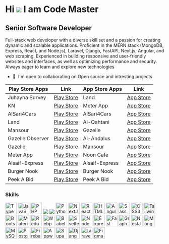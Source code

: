 Hi ![](https://user-images.githubusercontent.com/18350557/176309783-0785949b-9127-417c-8b55-ab5a4333674e.gif)
I am Code Master
=======================================================================================================================================

Senior Software Developer
-----------------------

Full-stack web developer with a diverse skill set and a passion for creating dynamic and scalable applications. Proficient in the MERN stack (MongoDB, Express, React, and Node.js), Laravel, Django, FastAPI, Next.js, Angular, and web scraping. Experienced in building responsive and user-friendly websites and interfaces, as well as optimizing performance and security. Always eager to learn and explore new technologies

* 🤝  I'm open to collaborating on Open source and intresting projects

<div align="center">

| **Play Store Apps** | **Link**                                                                                                     | **App Store Apps** | **Link**                                                                                                                          |
| ------------------- | ------------------------------------------------------------------------------------------------------------ | ------------------ | --------------------------------------------------------------------------------------------------------------------------------- |
| Juhayna Survey      | [Play Store](https://play.google.com/store/apps/details?id=com.juhayna.survey&pcampaignid=web_share)         | Land               | [App Store](https://apps.apple.com/sa/app/%D8%A7%D8%B1%D8%B6/id6467199870)                                                        |
| KN                  | [Play Store](https://play.google.com/store/apps/details?id=com.alkafaa.alkafaa_user&pcampaignid=web_share)   | Meter App          | [App Store](https://apps.apple.com/us/app/meter-app/id6664052882)                                                                 |
| AlSari4Cars         | [Play Store](https://play.google.com/store/apps/details?id=com.al_sari.cars&pcampaignid=web_share)           | AlSari4Cars        | [App Store](https://apps.apple.com/sa/app/alsari4cars/id6741610056)                                                               |
| Land                | [Play Store](https://play.google.com/store/apps/details?id=com.app.digearth&pcampaignid=web_share)           | Al-Qahtani         | [App Store](https://apps.apple.com/us/app/%D8%A7%D9%84%D9%82%D8%AD%D8%B7%D8%A7%D9%86%D9%8A/id6473168861)                          |
| Mansour             | [Play Store](https://play.google.com/store/apps/details?id=com.webstdy.mansour&pcampaignid=web_share)        | Gazelle            | [App Store](https://apps.apple.com/sa/app/gazelle/id6502878426)                                                                   |
| Gazelle Observer    | [Play Store](https://play.google.com/store/apps/details?id=com.webstdy.ghazalobserver&pcampaignid=web_share) | Al-Andalus         | [App Store](https://apps.apple.com/us/app/%D8%A7%D9%84%D8%A7%D9%86%D8%AF%D9%84%D8%B3/id6473839184)                                |
| Gazelle             | [Play Store](https://play.google.com/store/apps/details?id=com.webstdy.ghazal&pcampaignid=web_share)         | Mansour            | [App Store](https://apps.apple.com/eg/app/%D9%85%D9%86%D8%B5%D9%88%D8%B1-%D9%84%D9%84%D8%B0%D8%A8%D8%A7%D8%A6%D8%AD/id1394266199) |
| Meter App           | [Play Store](https://play.google.com/store/apps/details?id=com.solinovatiion.meter&pcampaignid=web_share)    | Noon Cafe          | [App Store](https://apps.apple.com/sa/app/noon-cafe/id6470820374)                                                                 |
| Alsaif-Express           | [Play Store](https://play.google.com/store/apps/details?id=com.sit.shipping_client)    | Alsaif-Express          | [App Store](https://apps.apple.com/sa/app/alsaif-express-%D8%A7%D9%84%D8%B3%D9%8A%D9%81-%D8%A7%D9%83%D8%B3%D8%A8%D8%B1%D9%8A%D8%B3/id1638613223)                                                                 |
| Burger Nook         | [Play Store](https://play.google.com/store/apps/details?id=com.burgernook)    | Burger Nook          | [App Store](https://apps.apple.com/sa/app/%D8%B2%D8%A7%D9%88%D9%8A%D8%A9-%D8%A7%D9%84%D8%A8%D8%B1%D8%AC%D8%B1/id1531327709)                                                                 |
| Peek A Bid         | [Play Store](https://play.google.com/store/apps/details?id=com.webstdy.peekabid&pcampaignid=web_share)    | Peek A Bid          | [App Store](https://apps.apple.com/eg/app/peekbid/id6744012253)                                                                 |


</div>


### Skills


<p align="left">
<a href="https://www.typescriptlang.org/" target="_blank" rel="noreferrer"><img src="https://raw.githubusercontent.com/danielcranney/readme-generator/main/public/icons/skills/typescript-colored.svg" width="36" height="36" alt="TypeScript" /></a>
<a href="https://developer.mozilla.org/en-US/docs/Web/JavaScript" target="_blank" rel="noreferrer"><img src="https://raw.githubusercontent.com/danielcranney/readme-generator/main/public/icons/skills/javascript-colored.svg" width="36" height="36" alt="JavaScript" /></a>
<a href="https://www.php.net/" target="_blank" rel="noreferrer"><img src="https://raw.githubusercontent.com/danielcranney/readme-generator/main/public/icons/skills/php-colored.svg" width="36" height="36" alt="PHP" /></a>
<a href="https://flutter.dev/" target="_blank" rel="noreferrer"><img src="https://img.shields.io/badge/dart-%230175C2.svg?style=for-the-badge&logo=dart&logoColor=white" /></a>
<a href="https://flutter.dev/" target="_blank" rel="noreferrer"><img src="https://img.shields.io/badge/Flutter-%2302569B.svg?style=for-the-badge&logo=Flutter&logoColor=white" /></a>
<a href="https://www.python.org/" target="_blank" rel="noreferrer"><img src="https://raw.githubusercontent.com/danielcranney/readme-generator/main/public/icons/skills/python-colored.svg" width="36" height="36" alt="Python" /></a>
<a href="https://nextjs.org/docs" target="_blank" rel="noreferrer"><img src="https://raw.githubusercontent.com/danielcranney/readme-generator/main/public/icons/skills/nextjs-colored.svg" width="36" height="36" alt="NextJs" /></a>
<a href="https://reactjs.org/" target="_blank" rel="noreferrer"><img src="https://raw.githubusercontent.com/danielcranney/readme-generator/main/public/icons/skills/react-colored.svg" width="36" height="36" alt="React" /></a>
<a href="https://developer.mozilla.org/en-US/docs/Glossary/HTML5" target="_blank" rel="noreferrer"><img src="https://raw.githubusercontent.com/danielcranney/readme-generator/main/public/icons/skills/html5-colored.svg" width="36" height="36" alt="HTML5" /></a>
<a href="https://angular.io/" target="_blank" rel="noreferrer"><img src="https://raw.githubusercontent.com/danielcranney/readme-generator/main/public/icons/skills/angularjs-colored.svg" width="36" height="36" alt="Angular" /></a>
<a href="https://sass-lang.com/" target="_blank" rel="noreferrer"><img src="https://raw.githubusercontent.com/danielcranney/readme-generator/main/public/icons/skills/sass-colored.svg" width="36" height="36" alt="Sass" /></a>
<a href="https://www.w3.org/TR/CSS/#css" target="_blank" rel="noreferrer"><img src="https://raw.githubusercontent.com/danielcranney/readme-generator/main/public/icons/skills/css3-colored.svg" width="36" height="36" alt="CSS3" /></a>
<a href="https://tailwindcss.com/" target="_blank" rel="noreferrer"><img src="https://raw.githubusercontent.com/danielcranney/readme-generator/main/public/icons/skills/tailwindcss-colored.svg" width="36" height="36" alt="TailwindCSS" /></a>
<a href="https://getbootstrap.com/" target="_blank" rel="noreferrer"><img src="https://raw.githubusercontent.com/danielcranney/readme-generator/main/public/icons/skills/bootstrap-colored.svg" width="36" height="36" alt="Bootstrap" /></a>
<a href="https://mui.com/" target="_blank" rel="noreferrer"><img src="https://raw.githubusercontent.com/danielcranney/readme-generator/main/public/icons/skills/materialui-colored.svg" width="36" height="36" alt="Material UI" /></a>
<a href="https://redux.js.org/" target="_blank" rel="noreferrer"><img src="https://raw.githubusercontent.com/danielcranney/readme-generator/main/public/icons/skills/redux-colored.svg" width="36" height="36" alt="Redux" /></a>
<a href="https://webpack.js.org/" target="_blank" rel="noreferrer"><img src="https://raw.githubusercontent.com/danielcranney/readme-generator/main/public/icons/skills/webpack-colored.svg" width="36" height="36" alt="Webpack" /></a>
<a href="https://babeljs.io/" target="_blank" rel="noreferrer"><img src="https://raw.githubusercontent.com/danielcranney/readme-generator/main/public/icons/skills/babel-colored.svg" width="36" height="36" alt="Babel" /></a>
<a href="https://svelte.dev/" target="_blank" rel="noreferrer"><img src="https://raw.githubusercontent.com/danielcranney/readme-generator/main/public/icons/skills/svelte-colored.svg" width="36" height="36" alt="Svelte" /></a>
<a href="https://nodejs.org/en/" target="_blank" rel="noreferrer"><img src="https://raw.githubusercontent.com/danielcranney/readme-generator/main/public/icons/skills/nodejs-colored.svg" width="36" height="36" alt="NodeJS" /></a>
<a href="https://expressjs.com/" target="_blank" rel="noreferrer"><img src="https://raw.githubusercontent.com/danielcranney/readme-generator/main/public/icons/skills/express-colored.svg" width="36" height="36" alt="Express" /></a>
<a href="https://fastapi.tiangolo.com/" target="_blank" rel="noreferrer"><img src="https://raw.githubusercontent.com/danielcranney/readme-generator/main/public/icons/skills/fastapi-colored.svg" width="36" height="36" alt="Fast API" /></a>
<a href="https://graphql.org/" target="_blank" rel="noreferrer"><img src="https://raw.githubusercontent.com/danielcranney/readme-generator/main/public/icons/skills/graphql-colored.svg" width="36" height="36" alt="GraphQL" /></a>
<a href="https://docs.nestjs.com/" target="_blank" rel="noreferrer"><img src="https://raw.githubusercontent.com/danielcranney/readme-generator/main/public/icons/skills/nestjs-colored.svg" width="36" height="36" alt="NestJS" /></a>
<a href="https://www.mongodb.com/" target="_blank" rel="noreferrer"><img src="https://raw.githubusercontent.com/danielcranney/readme-generator/main/public/icons/skills/mongodb-colored.svg" width="36" height="36" alt="MongoDB" /></a>
<a href="https://www.mysql.com/" target="_blank" rel="noreferrer"><img src="https://raw.githubusercontent.com/danielcranney/readme-generator/main/public/icons/skills/mysql-colored.svg" width="36" height="36" alt="MySQL" /></a>
<a href="https://www.postgresql.org/" target="_blank" rel="noreferrer"><img src="https://raw.githubusercontent.com/danielcranney/readme-generator/main/public/icons/skills/postgresql-colored.svg" width="36" height="36" alt="PostgreSQL" /></a>
<a href="https://firebase.google.com/" target="_blank" rel="noreferrer"><img src="https://raw.githubusercontent.com/danielcranney/readme-generator/main/public/icons/skills/firebase-colored.svg" width="36" height="36" alt="Firebase" /></a>
<a href="https://appwrite.io/" target="_blank" rel="noreferrer"><img src="https://raw.githubusercontent.com/danielcranney/readme-generator/main/public/icons/skills/appwrite-colored.svg" width="36" height="36" alt="Appwrite" /></a>
<a href="https://supabase.io/" target="_blank" rel="noreferrer"><img src="https://raw.githubusercontent.com/danielcranney/readme-generator/main/public/icons/skills/supabase-colored.svg" width="36" height="36" alt="Supabase" /></a>
<a href="https://www.djangoproject.com/" target="_blank" rel="noreferrer"><img src="https://raw.githubusercontent.com/danielcranney/readme-generator/main/public/icons/skills/django-colored.svg" width="36" height="36" alt="Django" /></a>
<a href="https://laravel.com/" target="_blank" rel="noreferrer"><img src="https://raw.githubusercontent.com/danielcranney/readme-generator/main/public/icons/skills/laravel-colored.svg" width="36" height="36" alt="Laravel" /></a>
<a href="https://www.figma.com/" target="_blank" rel="noreferrer"><img src="https://raw.githubusercontent.com/danielcranney/readme-generator/main/public/icons/skills/figma-colored.svg" width="36" height="36" alt="Figma" /></a>
</p>
